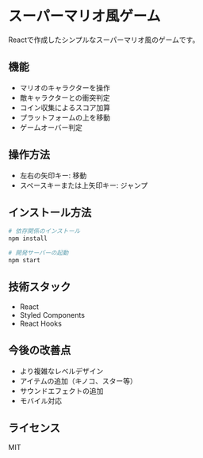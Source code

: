 # スーパーマリオ風ゲーム

Reactで作成したシンプルなスーパーマリオ風のゲームです。

## 機能

- マリオのキャラクターを操作
- 敵キャラクターとの衝突判定
- コイン収集によるスコア加算
- プラットフォームの上を移動
- ゲームオーバー判定

## 操作方法

- 左右の矢印キー: 移動
- スペースキーまたは上矢印キー: ジャンプ

## インストール方法

```bash
# 依存関係のインストール
npm install

# 開発サーバーの起動
npm start
```

## 技術スタック

- React
- Styled Components
- React Hooks

## 今後の改善点

- より複雑なレベルデザイン
- アイテムの追加（キノコ、スター等）
- サウンドエフェクトの追加
- モバイル対応

## ライセンス

MIT 
